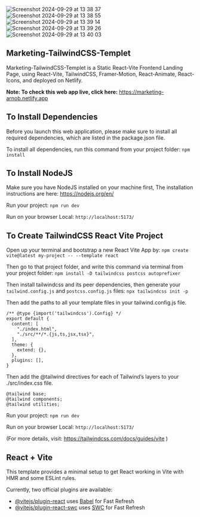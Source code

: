 
![Screenshot 2024-09-29 at 13 38 37](https://github.com/user-attachments/assets/b2278b37-2816-4221-bf54-c67b599ae35b) ![Screenshot 2024-09-29 at 13 38 55](https://github.com/user-attachments/assets/45aebcc2-afae-4de3-9dc6-0117bc919b0e) ![Screenshot 2024-09-29 at 13 39 14](https://github.com/user-attachments/assets/3070285b-ea27-472c-a673-2cea04e7c67e) ![Screenshot 2024-09-29 at 13 39 26](https://github.com/user-attachments/assets/d0f6fe8d-6dda-4b98-a82f-56789008d355) ![Screenshot 2024-09-29 at 13 40 03](https://github.com/user-attachments/assets/70048532-506c-4e1e-9e45-670c4fe5524f)

## Marketing-TailwindCSS-Templet

Marketing-TailwindCSS-Templet is a Static React-Vite Frontend Landing Page, using React-Vite, TailwindCSS, Framer-Motion, React-Animate, React-Icons, and deployed on Netlify.

**Note: To check this web app live, click here:** https://marketing-arnob.netlify.app

## To Install Dependencies

Before you launch this web application, please make sure to install all required dependencies, which are listed in the package.json file.

To install all dependencies, run this command from your project folder: `npm install`

## To Install NodeJS

Make sure you have NodeJS installed on your machine first, The installation instructions are here: https://nodejs.org/en/

Run your project: `npm run dev`

Run on your browser Local: `http://localhost:5173/`

## To Create TailwindCSS React Vite Project

Open up your terminal and bootstrap a new React Vite App by: `npm create vite@latest my-project -- --template react`

Then go to that project folder, and write this command via terminal from your project folder: `npm install -D tailwindcss postcss autoprefixer`

Then install tailwindcss and its peer dependencies, then generate your `tailwind.config.js` and `postcss.config.js` files: `npx tailwindcss init -p`

Then add the paths to all your template files in your tailwind.config.js file.

```
/** @type {import('tailwindcss').Config} */
export default {
  content: [
    "./index.html",
    "./src/**/*.{js,ts,jsx,tsx}",
  ],
  theme: {
    extend: {},
  },
  plugins: [],
}
```

Then add the @tailwind directives for each of Tailwind’s layers to your ./src/index.css file.

```
@tailwind base;
@tailwind components;
@tailwind utilities;
```

Run your project: `npm run dev`

Run on your browser Local: `http://localhost:5173/`

(For more details, visit: https://tailwindcss.com/docs/guides/vite )

## React + Vite

This template provides a minimal setup to get React working in Vite with HMR and some ESLint rules.

Currently, two official plugins are available:

- [@vitejs/plugin-react](https://github.com/vitejs/vite-plugin-react/blob/main/packages/plugin-react/README.md) uses [Babel](https://babeljs.io/) for Fast Refresh
- [@vitejs/plugin-react-swc](https://github.com/vitejs/vite-plugin-react-swc) uses [SWC](https://swc.rs/) for Fast Refresh

